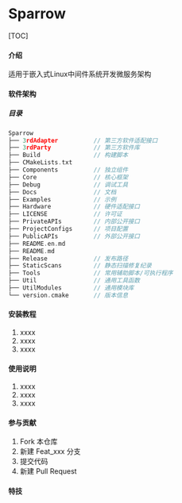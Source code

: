 # Sparrow

[TOC]

#### 介绍
适用于嵌入式Linux中间件系统开发微服务架构

#### 软件架构

##### 目录
```c++
Sparrow
├── 3rdAdapter          // 第三方软件适配接口
├── 3rdParty            // 第三方软件库
├── Build               // 构建脚本
├── CMakeLists.txt
├── Components          // 独立组件
├── Core                // 核心框架
├── Debug               // 调试工具
├── Docs                // 文档
├── Examples            // 示例
├── Hardware            // 硬件适配接口
├── LICENSE             // 许可证
├── PrivateAPIs         // 内部公开接口
├── ProjectConfigs      // 项目配置
├── PublicAPIs          // 外部公开接口
├── README.en.md
├── README.md
├── Release             // 发布路径
├── StaticScans         // 静态扫描修复纪录
├── Tools               // 常用辅助脚本/可执行程序
├── Util                // 通用工具函数
├── UtilModules         // 通用模块库
└── version.cmake       // 版本信息
```


#### 安装教程

1.  xxxx
2.  xxxx
3.  xxxx

#### 使用说明

1.  xxxx
2.  xxxx
3.  xxxx

#### 参与贡献

1.  Fork 本仓库
2.  新建 Feat_xxx 分支
3.  提交代码
4.  新建 Pull Request


#### 特技

